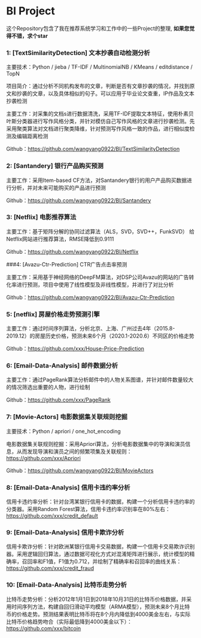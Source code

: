 # BI Project

这个Repository包含了我在推荐系统学习和工作中的一些Project的整理, **如果您觉得不错，求个star**

### 1: [TextSimilarityDetection] 文本抄袭自动检测分析
主要技术：Python / jieba / TF-IDF / MultinomialNB / KMeans / editdistance / TopN

项目简介：通过分析不同机构发布的文章，判断是否有文章抄袭的情况，并找到原文和抄袭的文章，以及具体相似的句子。可以应用于毕业论文查重，IP作品及文本抄袭检测

主要工作：对采集的文档s进行数据清洗，采用TF-IDF提取文本特征，使用朴素贝叶斯分类器进行写作风格分类，并针对模仿自己写作风格的文章进行抄袭检测。先采用聚类算法对文档进行聚类降维，针对预测写作风格一致的作品，进行相似度检测及编辑距离检测

Github：https://github.com/wangyang0922/BI/TextSimilarityDetection

### 2: [Santandery] 银行产品购买预测
主要工作：采用Item-based CF方法，对Santandery银行的用户产品购买数据进行分析，并对未来可能购买的产品进行预测

Github：https://github.com/wangyang0922/BI/Santandery

### 3: [Netflix] 电影推荐算法
主要工作：基于矩阵分解的协同过滤算法（ALS，SVD，SVD++，FunkSVD） 给Netflix网站进行推荐算法，RMSE降低到0.9111

Github：https://github.com/wangyang0922/BI/Netflix

###4: [Avazu-Ctr-Prediction] CTR广告点击率预测

主要工作：采用基于神经网络的DeepFM算法，对DSP公司Avazu的网站的广告转化率进行预测，项目中使用了线性模型及非线性模型，并进行了对比分析

Github：https://github.com/wangyang0922/BI/Avazu-Ctr-Prediction

### 5: [netflix] 房屋价格走势预测引擎
主要工作：通过时间序列算法，分析北京、上海、广州过去4年（2015.8-2019.12）的房屋历史价格，预测未来6个月（2020.1-2020.6）不同区的价格走势 

Github：https://github.com/xxx/House-Price-Prediction

### 6: [Email-Data-Analysis] 邮件数据分析
主要工作：通过PageRank算法分析邮件中的人物关系图谱，并针对邮件数量较大的情况筛选出重要的人物，进行绘制

Github：https://github.com/xxx/PageRank

### 7: [Movie-Actors] 电影数据集关联规则挖掘

主要技术：Python / apriori / one_hot_encoding 

电影数据集关联规则挖掘：采用Apriori算法，分析电影数据集中的导演和演员信息，从而发现导演和演员之间的频繁项集及关联规则：https://github.com/xxx/Apriori 

Github：https://github.com/wangyang0922/BI/MovieActors

### 8: [Email-Data-Analysis] 信用卡违约率分析
信用卡违约率分析：针对台湾某银行信用卡的数据，构建一个分析信用卡违约率的分类器。采用Random Forest算法，信用卡违约率识别率在80%左右：https://github.com/xxx/credit_default

### 9: [Email-Data-Analysis] 信用卡欺诈分析
信用卡欺诈分析：针对欧洲某银行信用卡交易数据，构建一个信用卡交易欺诈识别器。采用逻辑回归算法，通过数据可视化方式对混淆矩阵进行展示，统计模型的精确率，召回率和F1值，F1值为0.712，并绘制了精确率和召回率的曲线关系：https://github.com/xxx/credit_fraud

### 10: [Email-Data-Analysis] 比特币走势分析

比特币走势分析：分析2012年1月1日到2018年10月31日的比特币价格数据，并采用时间序列方法，构建自回归滑动平均模型（ARMA模型），预测未来8个月比特币的价格走势。预测结果表明比特币将在8个月内降低到4000美金左右，与实际比特币价格趋势吻合（实际最低降到4000美金以下）：https://github.com/xxx/bitcoin

 
